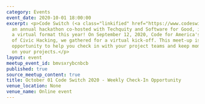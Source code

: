 ```yaml
---
category: Events
event_date: 2020-10-01 18:00:00
excerpt: <p>Code Switch (<a class="linkified" href="https://www.codeswitch.mn/">https://www.codeswitch.mn/</a>),
  an annual hackathon co-hosted with Techquity and Software for Good, is moving to
  a virtual format this year! On September 12, 2020, Code for America's National Day
  of Civic Hacking, we gathered for a virtual kick-off. This meet-up is a weekly check-in
  opportunity to help you check in with your project teams and keep momentum going
  on your projects.</p>
layout: event
meetup_event_id: bmvsxrybcnbcb
published: true
source_meetup_content: true
title: October 01 Code Switch 2020 - Weekly Check-In Opportunity
venue_location: None
venue_name: Online event
---
```

